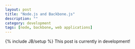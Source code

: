 ```yaml
---
layout: post
title: "Node.js and Backbone.js"
description: ""
category: development
tags: [node, backbone, web applications]
---
```

{% include JB/setup %}
This post is currently in development!
